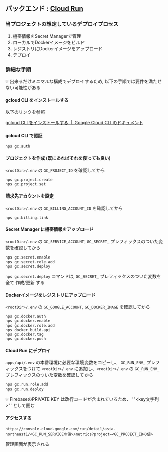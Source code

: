 ## バックエンド : [Cloud Run](https://cloud.google.com/run?hl=ja)

### 当プロジェクトの想定しているデプロイプロセス

1. 機密情報をSecret Managerで管理
2. ローカルでDockerイメージをビルド
3. レジストリにDockerイメージをアップロード
4. デプロイ

### 詳細な手順

💡 出来るだけミニマルな構成でデプロイするため, 以下の手順では要件を満たせない可能性がある

#### gcloud CLI をインストールする

以下のリンクを参照

[gcloud CLI をインストールする  |  Google Cloud CLI のドキュメント](https://cloud.google.com/sdk/docs/install?hl=ja)

#### gcloud CLI で認証

```
nps gc.auth
```

#### プロジェクトを作成 (既にあればそれを使っても良い)

`<rootDir>/.env` の `GC_PROJECT_ID` を確認してから

```
nps gc.project.create
nps gc.project.set
```

#### 請求先アカウントを設定

`<rootDir>/.env` の `GC_BILLING_ACCOUNT_ID` を確認してから

```
nps gc.billing.link
```

#### Secret Manager に機密情報をアップロード

`<rootDir>/.env` の `GC_SERVICE_ACCOUNT`, `GC_SECRET_` プレフィックスのついた変数を確認してから

```
nps gc.secret.enable
nps gc.secret.role.add
nps gc.secret.deploy
```

`nps gc.secret.deploy` コマンドは, `GC_SECRET_` プレフィックスのついた変数を全て 作成/更新 する

#### Dockerイメージをレジストリにアップロード

`<rootDir>/.env` の `GC_GOOGLE_ACCOUNT`, `GC_DOCKER_IMAGE` を確認してから

```
nps gc.docker.auth
nps gc.docker.enable
nps gc.docker.role.add
nps docker.build.api
nps gc.docker.tag
nps gc.docker.push
```

#### Cloud Run にデプロイ

`apps/api/.env` の本番環境に必要な環境変数をコピーし、 `GC_RUN_ENV_` プレフィックスをつけて `<rootDir>/.env` に追加し、`<rootDir>/.env` の `GC_RUN_ENV_` プレフィックスのついた変数を確認してから

```
nps gc.run.role.add
nps gc.run.deploy
```

💡 FirebaseのPRIVATE KEY は改行コードが含まれているため、 '"<key文字列>"' として囲む

#### アクセスする

`https://console.cloud.google.com/run/detail/asia-northeast1/<GC_RUN_SERVICEの値>/metrics?project=<GC_PROJECT_IDの値>`

管理画面が表示される

